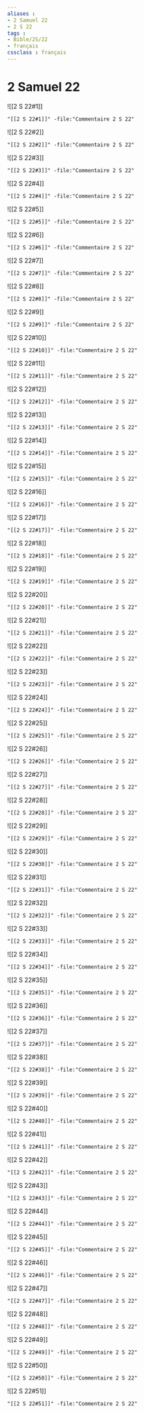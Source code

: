```yaml
---
aliases : 
- 2 Samuel 22
- 2 S 22
tags : 
- Bible/2S/22
- français
cssclass : français
---
```


# 2 Samuel 22

![[2 S 22#1]]

```query
"[[2 S 22#1]]" -file:"Commentaire 2 S 22"
```

![[2 S 22#2]]

```query
"[[2 S 22#2]]" -file:"Commentaire 2 S 22"
```

![[2 S 22#3]]

```query
"[[2 S 22#3]]" -file:"Commentaire 2 S 22"
```

![[2 S 22#4]]

```query
"[[2 S 22#4]]" -file:"Commentaire 2 S 22"
```

![[2 S 22#5]]

```query
"[[2 S 22#5]]" -file:"Commentaire 2 S 22"
```

![[2 S 22#6]]

```query
"[[2 S 22#6]]" -file:"Commentaire 2 S 22"
```

![[2 S 22#7]]

```query
"[[2 S 22#7]]" -file:"Commentaire 2 S 22"
```

![[2 S 22#8]]

```query
"[[2 S 22#8]]" -file:"Commentaire 2 S 22"
```

![[2 S 22#9]]

```query
"[[2 S 22#9]]" -file:"Commentaire 2 S 22"
```

![[2 S 22#10]]

```query
"[[2 S 22#10]]" -file:"Commentaire 2 S 22"
```

![[2 S 22#11]]

```query
"[[2 S 22#11]]" -file:"Commentaire 2 S 22"
```

![[2 S 22#12]]

```query
"[[2 S 22#12]]" -file:"Commentaire 2 S 22"
```

![[2 S 22#13]]

```query
"[[2 S 22#13]]" -file:"Commentaire 2 S 22"
```

![[2 S 22#14]]

```query
"[[2 S 22#14]]" -file:"Commentaire 2 S 22"
```

![[2 S 22#15]]

```query
"[[2 S 22#15]]" -file:"Commentaire 2 S 22"
```

![[2 S 22#16]]

```query
"[[2 S 22#16]]" -file:"Commentaire 2 S 22"
```

![[2 S 22#17]]

```query
"[[2 S 22#17]]" -file:"Commentaire 2 S 22"
```

![[2 S 22#18]]

```query
"[[2 S 22#18]]" -file:"Commentaire 2 S 22"
```

![[2 S 22#19]]

```query
"[[2 S 22#19]]" -file:"Commentaire 2 S 22"
```

![[2 S 22#20]]

```query
"[[2 S 22#20]]" -file:"Commentaire 2 S 22"
```

![[2 S 22#21]]

```query
"[[2 S 22#21]]" -file:"Commentaire 2 S 22"
```

![[2 S 22#22]]

```query
"[[2 S 22#22]]" -file:"Commentaire 2 S 22"
```

![[2 S 22#23]]

```query
"[[2 S 22#23]]" -file:"Commentaire 2 S 22"
```

![[2 S 22#24]]

```query
"[[2 S 22#24]]" -file:"Commentaire 2 S 22"
```

![[2 S 22#25]]

```query
"[[2 S 22#25]]" -file:"Commentaire 2 S 22"
```

![[2 S 22#26]]

```query
"[[2 S 22#26]]" -file:"Commentaire 2 S 22"
```

![[2 S 22#27]]

```query
"[[2 S 22#27]]" -file:"Commentaire 2 S 22"
```

![[2 S 22#28]]

```query
"[[2 S 22#28]]" -file:"Commentaire 2 S 22"
```

![[2 S 22#29]]

```query
"[[2 S 22#29]]" -file:"Commentaire 2 S 22"
```

![[2 S 22#30]]

```query
"[[2 S 22#30]]" -file:"Commentaire 2 S 22"
```

![[2 S 22#31]]

```query
"[[2 S 22#31]]" -file:"Commentaire 2 S 22"
```

![[2 S 22#32]]

```query
"[[2 S 22#32]]" -file:"Commentaire 2 S 22"
```

![[2 S 22#33]]

```query
"[[2 S 22#33]]" -file:"Commentaire 2 S 22"
```

![[2 S 22#34]]

```query
"[[2 S 22#34]]" -file:"Commentaire 2 S 22"
```

![[2 S 22#35]]

```query
"[[2 S 22#35]]" -file:"Commentaire 2 S 22"
```

![[2 S 22#36]]

```query
"[[2 S 22#36]]" -file:"Commentaire 2 S 22"
```

![[2 S 22#37]]

```query
"[[2 S 22#37]]" -file:"Commentaire 2 S 22"
```

![[2 S 22#38]]

```query
"[[2 S 22#38]]" -file:"Commentaire 2 S 22"
```

![[2 S 22#39]]

```query
"[[2 S 22#39]]" -file:"Commentaire 2 S 22"
```

![[2 S 22#40]]

```query
"[[2 S 22#40]]" -file:"Commentaire 2 S 22"
```

![[2 S 22#41]]

```query
"[[2 S 22#41]]" -file:"Commentaire 2 S 22"
```

![[2 S 22#42]]

```query
"[[2 S 22#42]]" -file:"Commentaire 2 S 22"
```

![[2 S 22#43]]

```query
"[[2 S 22#43]]" -file:"Commentaire 2 S 22"
```

![[2 S 22#44]]

```query
"[[2 S 22#44]]" -file:"Commentaire 2 S 22"
```

![[2 S 22#45]]

```query
"[[2 S 22#45]]" -file:"Commentaire 2 S 22"
```

![[2 S 22#46]]

```query
"[[2 S 22#46]]" -file:"Commentaire 2 S 22"
```

![[2 S 22#47]]

```query
"[[2 S 22#47]]" -file:"Commentaire 2 S 22"
```

![[2 S 22#48]]

```query
"[[2 S 22#48]]" -file:"Commentaire 2 S 22"
```

![[2 S 22#49]]

```query
"[[2 S 22#49]]" -file:"Commentaire 2 S 22"
```

![[2 S 22#50]]

```query
"[[2 S 22#50]]" -file:"Commentaire 2 S 22"
```

![[2 S 22#51]]

```query
"[[2 S 22#51]]" -file:"Commentaire 2 S 22"
```

